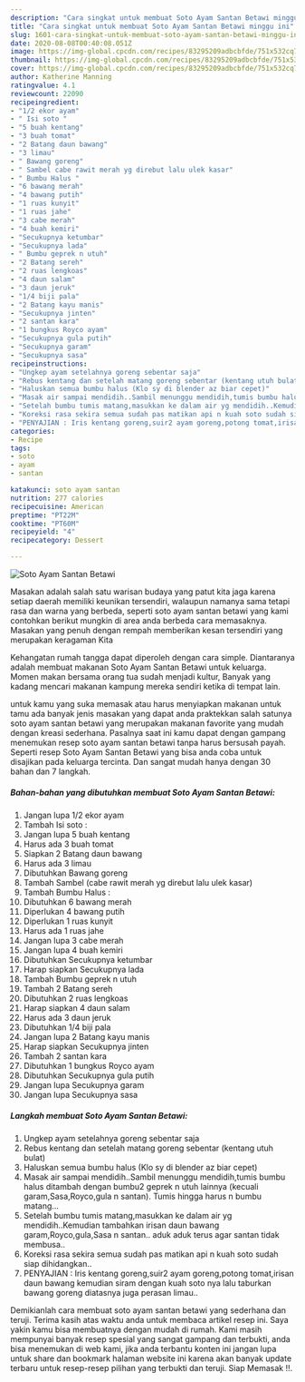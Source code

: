 ```yaml
---
description: "Cara singkat untuk membuat Soto Ayam Santan Betawi minggu ini"
title: "Cara singkat untuk membuat Soto Ayam Santan Betawi minggu ini"
slug: 1601-cara-singkat-untuk-membuat-soto-ayam-santan-betawi-minggu-ini
date: 2020-08-08T00:40:08.051Z
image: https://img-global.cpcdn.com/recipes/83295209adbcbfde/751x532cq70/soto-ayam-santan-betawi-foto-resep-utama.jpg
thumbnail: https://img-global.cpcdn.com/recipes/83295209adbcbfde/751x532cq70/soto-ayam-santan-betawi-foto-resep-utama.jpg
cover: https://img-global.cpcdn.com/recipes/83295209adbcbfde/751x532cq70/soto-ayam-santan-betawi-foto-resep-utama.jpg
author: Katherine Manning
ratingvalue: 4.1
reviewcount: 22090
recipeingredient:
- "1/2 ekor ayam"
- " Isi soto "
- "5 buah kentang"
- "3 buah tomat"
- "2 Batang daun bawang"
- "3 limau"
- " Bawang goreng"
- " Sambel cabe rawit merah yg direbut lalu ulek kasar"
- " Bumbu Halus "
- "6 bawang merah"
- "4 bawang putih"
- "1 ruas kunyit"
- "1 ruas jahe"
- "3 cabe merah"
- "4 buah kemiri"
- "Secukupnya ketumbar"
- "Secukupnya lada"
- " Bumbu geprek n utuh"
- "2 Batang sereh"
- "2 ruas lengkoas"
- "4 daun salam"
- "3 daun jeruk"
- "1/4 biji pala"
- "2 Batang kayu manis"
- "Secukupnya jinten"
- "2 santan kara"
- "1 bungkus Royco ayam"
- "Secukupnya gula putih"
- "Secukupnya garam"
- "Secukupnya sasa"
recipeinstructions:
- "Ungkep ayam setelahnya goreng sebentar saja"
- "Rebus kentang dan setelah matang goreng sebentar (kentang utuh bulat)"
- "Haluskan semua bumbu halus (Klo sy di blender az biar cepet)"
- "Masak air sampai mendidih..Sambil menunggu mendidih,tumis bumbu halus ditambah dengan bumbu2 geprek n utuh lainnya (kecuali garam,Sasa,Royco,gula n santan). Tumis hingga harus n bumbu matang..."
- "Setelah bumbu tumis matang,masukkan ke dalam air yg mendidih..Kemudian tambahkan irisan daun bawang garam,Royco,gula,Sasa n santan.. aduk aduk terus agar santan tidak membusa.."
- "Koreksi rasa sekira semua sudah pas matikan api n kuah soto sudah siap dihidangkan.."
- "PENYAJIAN : Iris kentang goreng,suir2 ayam goreng,potong tomat,irisan daun bawang kemudian siram dengan kuah soto nya lalu taburkan bawang goreng diatasnya juga perasan limau.."
categories:
- Recipe
tags:
- soto
- ayam
- santan

katakunci: soto ayam santan 
nutrition: 277 calories
recipecuisine: American
preptime: "PT22M"
cooktime: "PT60M"
recipeyield: "4"
recipecategory: Dessert

---
```



![Soto Ayam Santan Betawi](https://img-global.cpcdn.com/recipes/83295209adbcbfde/751x532cq70/soto-ayam-santan-betawi-foto-resep-utama.jpg)

Masakan adalah salah satu warisan budaya yang patut kita jaga karena setiap daerah memiliki keunikan tersendiri, walaupun namanya sama tetapi rasa dan warna yang berbeda, seperti soto ayam santan betawi yang kami contohkan berikut mungkin di area anda berbeda cara memasaknya. Masakan yang penuh dengan rempah memberikan kesan tersendiri yang merupakan keragaman Kita



Kehangatan rumah tangga dapat diperoleh dengan cara simple. Diantaranya adalah membuat makanan Soto Ayam Santan Betawi untuk keluarga. Momen makan bersama orang tua sudah menjadi kultur, Banyak yang kadang mencari makanan kampung mereka sendiri ketika di tempat lain.

untuk kamu yang suka memasak atau harus menyiapkan makanan untuk tamu ada banyak jenis masakan yang dapat anda praktekkan salah satunya soto ayam santan betawi yang merupakan makanan favorite yang mudah dengan kreasi sederhana. Pasalnya saat ini kamu dapat dengan gampang menemukan resep soto ayam santan betawi tanpa harus bersusah payah.
Seperti resep Soto Ayam Santan Betawi yang bisa anda coba untuk disajikan pada keluarga tercinta. Dan sangat mudah hanya dengan 30 bahan dan 7 langkah.


<!--inarticleads1-->

##### Bahan-bahan yang dibutuhkan membuat Soto Ayam Santan Betawi:

1. Jangan lupa 1/2 ekor ayam
1. Tambah  Isi soto :
1. Jangan lupa 5 buah kentang
1. Harus ada 3 buah tomat
1. Siapkan 2 Batang daun bawang
1. Harus ada 3 limau
1. Dibutuhkan  Bawang goreng
1. Tambah  Sambel (cabe rawit merah yg direbut lalu ulek kasar)
1. Tambah  Bumbu Halus :
1. Dibutuhkan 6 bawang merah
1. Diperlukan 4 bawang putih
1. Diperlukan 1 ruas kunyit
1. Harus ada 1 ruas jahe
1. Jangan lupa 3 cabe merah
1. Jangan lupa 4 buah kemiri
1. Dibutuhkan Secukupnya ketumbar
1. Harap siapkan Secukupnya lada
1. Tambah  Bumbu geprek n utuh
1. Tambah 2 Batang sereh
1. Dibutuhkan 2 ruas lengkoas
1. Harap siapkan 4 daun salam
1. Harus ada 3 daun jeruk
1. Dibutuhkan 1/4 biji pala
1. Jangan lupa 2 Batang kayu manis
1. Harap siapkan Secukupnya jinten
1. Tambah 2 santan kara
1. Dibutuhkan 1 bungkus Royco ayam
1. Dibutuhkan Secukupnya gula putih
1. Jangan lupa Secukupnya garam
1. Jangan lupa Secukupnya sasa




<!--inarticleads2-->

##### Langkah membuat  Soto Ayam Santan Betawi:

1. Ungkep ayam setelahnya goreng sebentar saja
1. Rebus kentang dan setelah matang goreng sebentar (kentang utuh bulat)
1. Haluskan semua bumbu halus (Klo sy di blender az biar cepet)
1. Masak air sampai mendidih..Sambil menunggu mendidih,tumis bumbu halus ditambah dengan bumbu2 geprek n utuh lainnya (kecuali garam,Sasa,Royco,gula n santan). Tumis hingga harus n bumbu matang...
1. Setelah bumbu tumis matang,masukkan ke dalam air yg mendidih..Kemudian tambahkan irisan daun bawang garam,Royco,gula,Sasa n santan.. aduk aduk terus agar santan tidak membusa..
1. Koreksi rasa sekira semua sudah pas matikan api n kuah soto sudah siap dihidangkan..
1. PENYAJIAN : Iris kentang goreng,suir2 ayam goreng,potong tomat,irisan daun bawang kemudian siram dengan kuah soto nya lalu taburkan bawang goreng diatasnya juga perasan limau..




Demikianlah cara membuat soto ayam santan betawi yang sederhana dan teruji. Terima kasih atas waktu anda untuk membaca artikel resep ini. Saya yakin kamu bisa membuatnya dengan mudah di rumah. Kami masih mempunyai banyak resep spesial yang sangat gampang dan terbukti, anda bisa menemukan di web kami, jika anda terbantu konten ini jangan lupa untuk share dan bookmark halaman website ini karena akan banyak update terbaru untuk resep-resep pilihan yang terbukti dan teruji. Siap Memasak !!. 
